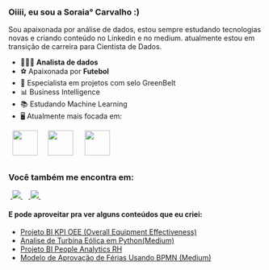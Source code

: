 ### Oiiii, eu sou a Soraia° Carvalho :)
Sou apaixonada por análise de dados, estou sempre estudando tecnologias novas e criando conteúdo no Linkedin e no medium. atualmente estou em transição de carreira para Cientista de Dados.
- 👨🏻‍💻 **Analista de dados** 
- ⚽ Apaixonada por **Futebol**
- 👜 Especialista em projetos com selo GreenBelt
- 📊 Business Intelligence
- 📚 Estudando Machine Learning
- 🖥️ Atualmente mais focada em:
<div style="display: inline">
  &nbsp;&nbsp;<img width='50' height='50' src="https://cdn.jsdelivr.net/gh/devicons/devicon/icons/python/python-original.svg" />&nbsp;&nbsp;
  &nbsp;&nbsp;<img width='50' height='50' src="https://cdn.jsdelivr.net/gh/devicons/devicon/icons/r/r-original.svg" />&nbsp;&nbsp;&nbsp;
  &nbsp;&nbsp;<img width='50' height='50' src="https://icongr.am/devicon/postgresql-original.svg?size=128&color=currentColor" />&nbsp;&nbsp;
</div> 

##

### Você também me encontra em:
&nbsp;<a href="https://www.linkedin.com/in/soraiaacarvalho/">
  <img src="https://img.shields.io/badge/linkedin-%230077B5.svg?style=for-the-badge&logo=linkedin&logoColor=white">
</a>&nbsp;
&nbsp;<a href="https://medium.com/@soraiacarvalho200">
  <img src="https://img.shields.io/badge/Medium-12100E?style=for-the-badge&logo=medium&logoColor=white">
</a>&nbsp;

#### E pode aproveitar pra ver alguns conteúdos que eu criei:
- <a href="https://www.linkedin.com/pulse/projeto-de-portf%25C3%25B3lio-an%25C3%25A1lise-produ%25C3%25A7%25C3%25A3o-oee-overall-soraia-carvalho/?trackingId=hkiry5KqQMOnb2dPhB0qLQ%3D%3D">
   Projeto BI KPI OEE (Overall Equipment Effectiveness)
  </a>
- <a href="https://medium.com/@soraiacarvalho200/analise-de-turbina-e%C3%B3lica-em-python-e9a3acf9f841">
    Analise de Turbina Eólica em Python(Medium)
  </a>
- <a href="https://www.linkedin.com/pulse/projeto-de-people-analytics-rh-soraia-carvalho/?trackingId=FI5QxHHkRCKjn01uFtxMiQ%3D%3D">
    Projeto BI People Analytics RH
  </a>
- <a href="https://medium.com/@soraiacarvalho200/modelo-de-aprova%C3%A7%C3%A3o-de-f%C3%A9rias-usando-bpmn-eec01db3d156">
    Modelo de Aprovação de Férias Usando BPMN (Medium)
  </a>

